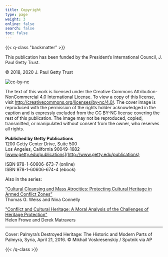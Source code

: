 ```yaml
---
title: Copyright
type: page
weight: 3
online: false
search: false
toc: false
---
```


{{< q-class "backmatter" >}}

This publication has been funded by the President’s International Council, J. Paul Getty Trust.

© 2018, 2020 J. Paul Getty Trust

![cc-by-nc](/img/cc-by-nc.png)

The text of this work is licensed under the Creative Commons Attribution-NonCommercial 4.0 International License. To view a copy of this license, visit http://creativecommons.org/licenses/by-nc/4.0/. The cover image is reproduced with the permission of the rights holder acknowledged in the caption and is expressly excluded from the CC BY-NC license covering the rest of this publication. The image may not be reproduced, copied, transmitted, or manipulated without consent from the owner, who reserves all rights.

**Published by Getty Publications**<br />
1200 Getty Center Drive, Suite 500<br />
Los Angeles, California 90049-1682<br />
[www.getty.edu/publications](http://www.getty.edu/publications)

ISBN 978-1-60606-673-7 (online)<br />
ISBN 978-1-60606-674-4 (ebook)

Also in the series:

[“Cultural Cleansing and Mass Atrocities: Protecting Cultural Heritage in Armed Conflict Zones”](https://www.getty.edu/publications/occasional-papers-1/) <br />Thomas G. Weiss and Nina Connelly

["Conflict and Cultural Heritage: A Moral Analysis of the Challenges of Heritage Protection"](https://www.getty.edu/publications/occasional-papers-3/) <br /> Helen Frowe and Derek Matravers

---

Cover: Palmyra’s Destroyed Heritage: The Historic and Modern Parts of Palmyra, Syria, April 21, 2016. © Mikhail Voskresenskiy / Sputnik via AP

{{< /q-class >}}

